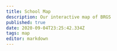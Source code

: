 ```yaml
---
title: School Map
description: Our interactive map of BRGS
published: true
date: 2020-09-04T23:25:42.334Z
tags: map
editor: markdown
---
```


<div id="map" style="width:100%;height:85vh"></div>